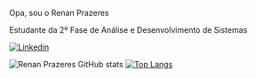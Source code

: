 Opa, sou o Renan Prazeres

Estudante da 2º Fase de Análise e Desenvolvimento de Sistemas

[![Linkedin](https://img.shields.io/badge/LinkedIn-0077B5?style=for-the-badge&logo=linkedin&logoColor=white)](https://www.linkedin.com/in/renan-prazeres-474b81207/)

![Renan Prazeres GitHub stats](https://github-readme-stats.vercel.app/api?username=RenanPrazeresJunkes&show_icons=true&theme=radical)
[![Top Langs](https://github-readme-stats.vercel.app/api/top-langs/?username=RenanPrazeresJunkes&layout=compact&theme=radical)]()
